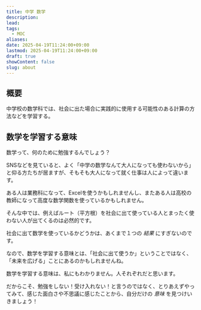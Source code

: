 ```yaml
---
title: 中学 数学
description: 
lead: 
tags:
  - MOC
aliases: 
date: 2025-04-19T11:24:00+09:00
lastmod: 2025-04-19T11:24:00+09:00
draft: true
showContent: false
slug: about
---
```

## 概要
中学校の数学科では、社会に出た場合に実践的に使用する可能性のある計算の方法などを学習する。

## 数学を学習する意味

数学って、何のために勉強するんでしょう？

SNSなどを見ていると、よく「中学の数学なんて大人になっても使わないから」と仰る方たちが居ますが、そもそも大人になって就く仕事は人によって違います。

ある人は業務科になって、Excelを使うかもしれませんし、またある人は高校の教師になって高度な数学関数を使っているかもしれません。

そんな中では、例えばルート（平方根）を社会に出て使っている人とまったく使わない人が出てくるのは必然的です。

社会に出て数学を使っているかどうかは、あくまで１つの *結果* にすぎないのです。

なので、数学を学習する意味とは、「社会に出て使うか」ということではなく、「未来を広げる」ことにあるのかもしれませんね。

数学を学習する意味は、私にもわかりません。人それぞれだと思います。

だからこそ、勉強をしない！受け入れない！と言うのではなく、とりあえずやってみて、感じた面白さや不思議に感じたことから、自分だけの *意味* を見つけいきましょう！

